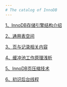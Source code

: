 ```yaml
---
# The catalog of InnoDB
---
```


[1、InnoDB存储引擎结构介绍][1]

[2、通用表空间][2]

[3、页与记录相关内容][3]

[4、缓冲池工作原理浅析][4]

[5、InnoDB页压缩技术][5]

[6、初识后台线程][6]

  [1]:https://github.com/Ezail3/Note/blob/master/DB/MySQL/InnoDB/innodb_intro.md
  [2]:https://github.com/Ezail3/Note/blob/master/DB/MySQL/InnoDB/general_space.md
  [3]:https://github.com/Ezail3/Note/blob/master/DB/MySQL/InnoDB/page_row.md
  [4]:https://github.com/Ezail3/Note/blob/master/DB/MySQL/InnoDB/bp_intro.md
  [5]:https://github.com/Ezail3/Note/blob/master/DB/MySQL/InnoDB/page_compressed.md
  [6]:https://github.com/Ezail3/Note/blob/master/DB/MySQL/InnoDB/backgound_threads.md
